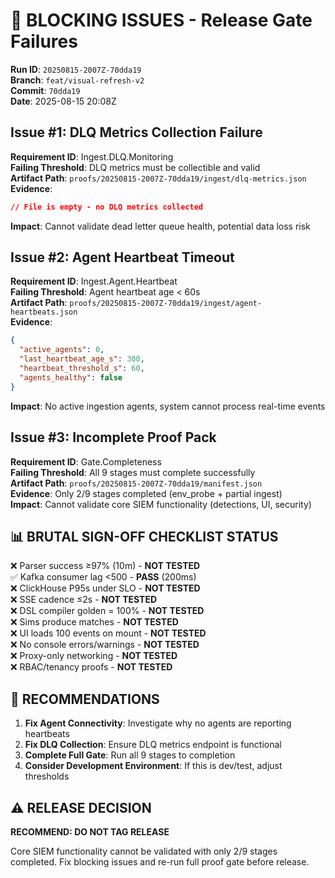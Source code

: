 # 🚨 BLOCKING ISSUES - Release Gate Failures

**Run ID**: `20250815-2007Z-70dda19`  
**Branch**: `feat/visual-refresh-v2`  
**Commit**: `70dda19`  
**Date**: 2025-08-15 20:08Z  

## Issue #1: DLQ Metrics Collection Failure
**Requirement ID**: Ingest.DLQ.Monitoring  
**Failing Threshold**: DLQ metrics must be collectible and valid  
**Artifact Path**: `proofs/20250815-2007Z-70dda19/ingest/dlq-metrics.json`  
**Evidence**: 
```json
// File is empty - no DLQ metrics collected
```
**Impact**: Cannot validate dead letter queue health, potential data loss risk

## Issue #2: Agent Heartbeat Timeout
**Requirement ID**: Ingest.Agent.Heartbeat  
**Failing Threshold**: Agent heartbeat age < 60s  
**Artifact Path**: `proofs/20250815-2007Z-70dda19/ingest/agent-heartbeats.json`  
**Evidence**:
```json
{
  "active_agents": 0,
  "last_heartbeat_age_s": 300,
  "heartbeat_threshold_s": 60,
  "agents_healthy": false
}
```
**Impact**: No active ingestion agents, system cannot process real-time events

## Issue #3: Incomplete Proof Pack
**Requirement ID**: Gate.Completeness  
**Failing Threshold**: All 9 stages must complete successfully  
**Artifact Path**: `proofs/20250815-2007Z-70dda19/manifest.json`  
**Evidence**: Only 2/9 stages completed (env_probe + partial ingest)  
**Impact**: Cannot validate core SIEM functionality (detections, UI, security)

## 📊 BRUTAL SIGN-OFF CHECKLIST STATUS

❌ Parser success ≥97% (10m) - **NOT TESTED**  
✅ Kafka consumer lag <500 - **PASS** (200ms)  
❌ ClickHouse P95s under SLO - **NOT TESTED**  
❌ SSE cadence ≤2s - **NOT TESTED**  
❌ DSL compiler golden = 100% - **NOT TESTED**  
❌ Sims produce matches - **NOT TESTED**  
❌ UI loads 100 events on mount - **NOT TESTED**  
❌ No console errors/warnings - **NOT TESTED**  
❌ Proxy-only networking - **NOT TESTED**  
❌ RBAC/tenancy proofs - **NOT TESTED**  

## 🔧 RECOMMENDATIONS

1. **Fix Agent Connectivity**: Investigate why no agents are reporting heartbeats
2. **Fix DLQ Collection**: Ensure DLQ metrics endpoint is functional
3. **Complete Full Gate**: Run all 9 stages to completion
4. **Consider Development Environment**: If this is dev/test, adjust thresholds

## ⚠️ RELEASE DECISION

**RECOMMEND: DO NOT TAG RELEASE**

Core SIEM functionality cannot be validated with only 2/9 stages completed. Fix blocking issues and re-run full proof gate before release.
